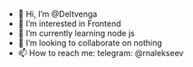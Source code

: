 - 👋 Hi, I’m @Deltvenga
- 👀 I’m interested in Frontend
- 🌱 I’m currently learning node js
- 💞️ I’m looking to collaborate on nothing
- 📫 How to reach me: telegram: @rnalekseev

<!---
Deltvenga/Deltvenga is a ✨ special ✨ repository because its `README.md` (this file) appears on your GitHub profile.
You can click the Preview link to take a look at your changes.
--->
